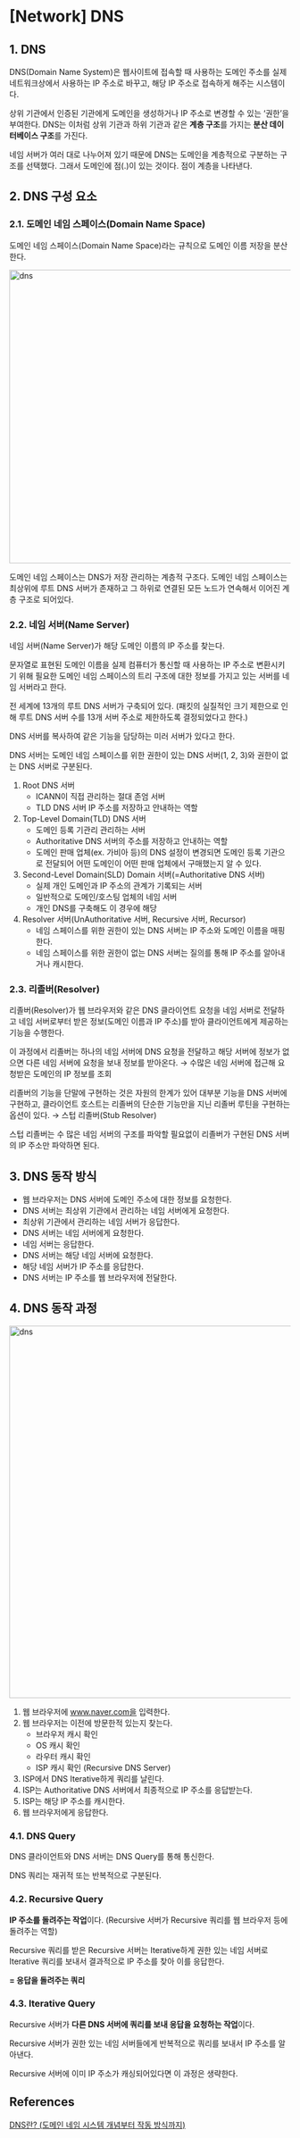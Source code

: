 # [Network] DNS

## 1. DNS

DNS(Domain Name System)은 웹사이트에 접속할 때 사용하는 도메인 주소를 실제 네트워크상에서 사용하는 IP 주소로 바꾸고, 해당 IP 주소로 접속하게 해주는 시스템이다.

상위 기관에서 인증된 기관에게 도메인을 생성하거나 IP 주소로 변경할 수 있는 ‘권한’을 부여한다. DNS는 이처럼 상위 기관과 하위 기관과 같은 **계층 구조**를 가지는 **분산 데이터베이스 구조**를 가진다.

네임 서버가 여러 대로 나누어져 있기 때문에 DNS는 도메인을 계층적으로 구분하는 구조를 선택했다. 그래서 도메인에 점(.)이 있는 것이다. 점이 계층을 나타낸다.

## 2. DNS 구성 요소

### 2.1. 도메인 네임 스페이스(Domain Name Space)

도메인 네임 스페이스(Domain Name Space)라는 규칙으로 도메인 이름 저장을 분산한다.

<img width="526" alt="dns" src="https://github.com/SoftwareMaestro-Backend-Study/cs-study/assets/62989828/d63d7dca-7817-47f2-806c-eb94aada920c">

도메인 네임 스페이스는 DNS가 저장 관리하는 계층적 구조다. 도메인 네임 스페이스는 최상위에 루트 DNS 서버가 존재하고 그 하위로 연결된 모든 노드가 연속해서 이어진 계층 구조로 되어있다.

### 2.2. 네임 서버(Name Server)

네임 서버(Name Server)가 해당 도메인 이름의 IP 주소를 찾는다.

문자열로 표현된 도메인 이름을 실제 컴퓨터가 통신할 때 사용하는 IP 주소로 변환시키기 위해 필요한 도메인 네임 스페이스의 트리 구조에 대한 정보를 가지고 있는 서버를 네임 서버라고 한다.

전 세계에 13개의 루트 DNS 서버가 구축되어 있다. (패킷의 실질적인 크기 제한으로 인해 루트 DNS 서버 수를 13개 서버 주소로 제한하도록 결정되었다고 한다.)

DNS 서버를 복사하여 같은 기능을 담당하는 미러 서버가 있다고 한다.

DNS 서버는 도메인 네임 스페이스를 위한 권한이 있는 DNS 서버(1, 2, 3)와 권한이 없는 DNS 서버로 구분된다.

1. Root DNS 서버
    - ICANN이 직접 관리하는 절대 존엄 서버
    - TLD DNS 서버 IP 주소를 저장하고 안내하는 역할
2. Top-Level Domain(TLD) DNS 서버
    - 도메인 등록 기관리 관리하는 서버
    - Authoritative DNS 서버의 주소를 저장하고 안내하는 역할
    - 도메인 판매 업체(ex. 가비아 등)의 DNS 설정이 변경되면 도메인 등록 기관으로 전달되어 어떤 도메인이 어떤 판매 업체에서 구매했는지 알 수 있다.
3. Second-Level Domain(SLD) Domain 서버(=Authoritative DNS 서버)
    - 실제 개인 도메인과 IP 주소의 관계가 기록되는 서버
    - 일반적으로 도메인/호스팅 업체의 네임 서버
    - 개인 DNS를 구축해도 이 경우에 해당
4. Resolver 서버(UnAuthoritative 서버, Recursive 서버, Recursor)
    - 네임 스페이스를 위한 권한이 있는 DNS 서버는 IP 주소와 도메인 이름을 매핑한다.
    - 네임 스페이스를 위한 권한이 없는 DNS 서버는 질의를 통해 IP 주소를 알아내거나 캐시한다.

### 2.3. 리졸버(Resolver)

리졸버(Resolver)가 웹 브라우저와 같은 DNS 클라이언트 요청을 네임 서버로 전달하고 네임 서버로부터 받은 정보(도메인 이름과 IP 주소)를 받아 클라이언트에게 제공하는 기능을 수행한다.

이 과정에서 리졸버는 하나의 네임 서버에 DNS 요청을 전달하고 해당 서버에 정보가 없으면 다른 네임 서버에 요청을 보내 정보를 받아온다. → 수많은 네임 서버에 접근해 요청받은 도메인의 IP 정보를 조회

리졸버의 기능을 단말에 구현하는 것은 자원의 한계가 있어 대부분 기능을 DNS 서버에 구현하고, 클라이언트 호스트는 리졸버의 단순한 기능만을 지닌 리졸버 루틴을 구현하는 옵션이 있다. → 스텁 리졸버(Stub Resolver)

스텁 리졸버는 수 많은 네임 서버의 구조를 파악할 필요없이 리졸버가 구현된 DNS 서버의 IP 주소만 파악하면 된다.

## 3. DNS 동작 방식

- 웹 브라우저는 DNS 서버에 도메인 주소에 대한 정보를 요청한다.
- DNS 서버는 최상위 기관에서 관리하는 네임 서버에게 요청한다.
- 최상위 기관에서 관리하는 네임 서버가 응답한다.
- DNS 서버는 네임 서버에게 요청한다.
- 네임 서버는 응답한다.
- DNS 서버는 해당 네임 서버에 요청한다.
- 해당 네임 서버가 IP 주소를 응답한다.
- DNS 서버는 IP 주소를 웹 브라우저에 전달한다.

## 4. DNS 동작 과정

<img width="667" alt="dns" src="https://github.com/SoftwareMaestro-Backend-Study/cs-study/assets/62989828/fe279307-338c-48af-92de-5dcd6098a1f5">

1. 웹 브라우저에 www.naver.com을 입력한다.
2. 웹 브라우저는 이전에 방문한적 있는지 찾는다.
    - 브라우저 캐시 확인
    - OS 캐시 확인
    - 라우터 캐시 확인
    - ISP 캐시 확인 (Recursive DNS Server)
3. ISP에서 DNS Iterative하게 쿼리를 날린다.
4. ISP는 Authoritative DNS 서버에서 최종적으로 IP 주소를 응답받는다.
5. ISP는 해당 IP 주소를 캐시한다.
6. 웹 브라우저에게 응답한다.

### 4.1. DNS Query

DNS 클라이언트와 DNS 서버는 DNS Query를 통해 통신한다.

DNS 쿼리는 재귀적 또는 반복적으로 구분된다.

### 4.2. Recursive Query

**IP 주소를 돌려주는 작업**이다. (Recursive 서버가 Recursive 쿼리를 웹 브라우저 등에 돌려주는 역할)

Recursive 쿼리를 받은 Recursive 서버는 Iterative하게 권한 있는 네임 서버로 Iterative 쿼리를 보내서 결과적으로 IP 주소를 찾아 이를 응답한다.

**= 응답을 돌려주는 쿼리**

### 4.3. Iterative Query

Recursive 서버가 **다른 DNS 서버에 쿼리를 보내 응답을 요청하는 작업**이다.

Recursive 서버가 권한 있는 네임 서버들에게 반복적으로 쿼리를 보내서 IP 주소를 알아낸다.

Recursive 서버에 이미 IP 주소가 캐싱되어있다면 이 과정은 생략한다.

## References

[DNS란? (도메인 네임 시스템 개념부터 작동 방식까지)](https://www.google.com/url?sa=t&rct=j&q=&esrc=s&source=web&cd=&ved=2ahUKEwi90I-Ys7uAAxXOmlYBHck7CREQFnoECCcQAQ&url=https%3A%2F%2Fhanamon.kr%2Fdns%25EB%259E%2580-%25EB%258F%2584%25EB%25A9%2594%25EC%259D%25B8-%25EB%2584%25A4%25EC%259E%2584-%25EC%258B%259C%25EC%258A%25A4%25ED%2585%259C-%25EA%25B0%259C%25EB%2585%2590%25EB%25B6%2580%25ED%2584%25B0-%25EC%259E%2591%25EB%258F%2599-%25EB%25B0%25A9%25EC%258B%259D%25EA%25B9%258C%25EC%25A7%2580%2F&usg=AOvVaw3nBRU5WCMig19JlSFoO3br&opi=89978449)